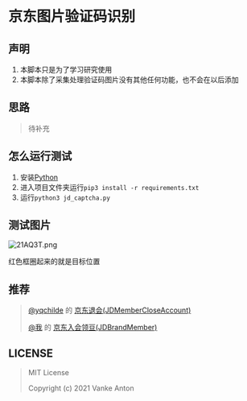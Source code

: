 # 京东图片验证码识别

## 声明

1.  本脚本只是为了学习研究使用
2.  本脚本除了采集处理验证码图片没有其他任何功能，也不会在以后添加

## 思路

>   待补充

## 怎么运行测试

1.  安装[Python](https://npm.taobao.org/mirrors/python/3.9.0/)
2.  进入项目文件夹运行`pip3 install -r requirements.txt`
3.  运行`python3 jd_captcha.py`

## 测试图片

![21AQ3T.png](https://z3.ax1x.com/2021/06/03/21AQ3T.png)

红色框圈起来的就是目标位置

## 推荐

>   [@yqchilde](https://github.com/yqchilde/) 的 [京东退会(JDMemberCloseAccount)](https://github.com/yqchilde/JDMemberCloseAccount)
>
>   [@我]() 的 [京东入会领豆(JDBrandMember)](https://github.com/AntonVanke/JDBrandMember)

## LICENSE

>   MIT License
>
>   Copyright (c) 2021 Vanke Anton

